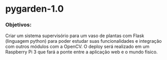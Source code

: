 # pygarden-1.0

### Objetivos:

   Criar um sistema supervisório para um vaso de plantas com Flask (linguagem python) para poder estudar suas funcionalidades e integração com outros módulos com a OpenCV. O deploy será realizado em um Raspberry Pi 3 que fará a ponte entre a aplicação web e o mundo fisico.
   
